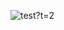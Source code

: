![test](http://www.plantuml.com/plantuml/png/5SdH3O0W30N0LNG0QTG_bp48ZIKfIE0rhYz-NcvE9QX5jgQJ0BKVH7U2sEN2asdTjn8NHX1kLDKNMDOJt47DlvHznuZVhexv0000)?t=2
